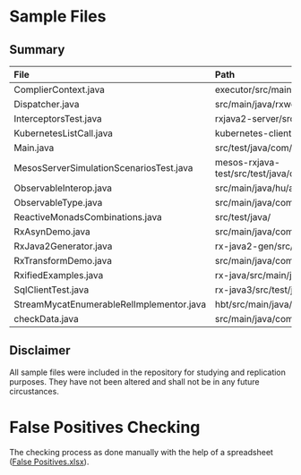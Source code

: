 # Sample Files

## Summary
File | Path | Origin
:--- | :--- | :---
ComplierContext.java | executor/src/main/java/io/ordinate/engine/factory/ | [MyCATApache/Mycat2](https://github.com/MyCATApache/Mycat2)
Dispatcher.java | src/main/java/rxweb/engine/server/netty/ | [zhangjessey/rxweb](https://github.com/zhangjessey/rxweb)
InterceptorsTest.java | rxjava2-server/src/test/java/ | [alex-shpak/rx-jersey](https://github.com/alex-shpak/rx-jersey)
KubernetesListCall.java | kubernetes-client-api/src/main/java/com/marcnuri/yakc/api/ | [manusa/yakc](https://github.com/manusa/yakc)
Main.java | src/test/java/com/nurkiewicz/rxjava/demo/ | [nurkiewicz/rxjava-workshop](https://github.com/nurkiewicz/rxjava-workshop)
MesosServerSimulationScenariosTest.java | mesos-rxjava-test/src/test/java/com/mesosphere/mesos/rx/java/test/simulation/ | [mesosphere/mesos-rxjava](https://github.com/mesosphere/mesos-rxjava)
ObservableInterop.java | src/main/java/hu/akarnokd/rxjava3/jdk8interop/ | [akarnokd/RxJavaJdk8Interop](https://github.com/akarnokd/RxJavaJdk8Interop)
ObservableType.java | src/main/java/com/thepepeyt/databasehelper/Utils/ | [ThePepeYT/databasehelper](https://github.com/ThePepeYT/databasehelper)
ReactiveMonadsCombinations.java | src/test/java/ | [politrons/reactive](https://github.com/politrons/reactive)
RxAsynDemo.java | src/main/java/com/github/zouzhberk/study/rxjava2/ | [zouzhberk/rxjava-study](https://github.com/zouzhberk/rxjava-study)
RxJava2Generator.java | rx-java2-gen/src/main/java/io/vertx/lang/reactivex/ | [vert-x3/vertx-rx](https://github.com/vert-x3/vertx-rx)
RxTransformDemo.java | src/main/java/com/github/zouzhberk/study/rxjava2/ | [zouzhberk/rxjava-study](https://github.com/zouzhberk/rxjava-study)
RxifiedExamples.java | rx-java/src/main/java/examples/ | [vert-x3/vertx-rx](https://github.com/vert-x3/vertx-rx)
SqlClientTest.java | rx-java3/src/test/java/io/vertx/reactivex/sqlclient/ | [vert-x3/vertx-rx](https://github.com/vert-x3/vertx-rx)
StreamMycatEnumerableRelImplementor.java | hbt/src/main/java/io/mycat/calcite/ | [MyCATApache/Mycat2](https://github.com/MyCATApache/Mycat2)
checkData.java | src/main/java/com/thepepeyt/databasehelper/database/Objects/row/ | [ThePepeYT/databasehelper](https://github.com/ThePepeYT/databasehelper)

## Disclaimer
All sample files were included in the repository for studying and replication purposes. They have not been altered and shall not be in any future circustances.

# False Positives Checking
The checking process as done manually with the help of a spreadsheet ([False Positives.xlsx](https://github.com/carloszimm/gh-mining-msr22/blob/main/assets/false-positives/False%20Positives.xlsx)).
